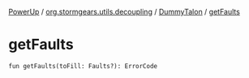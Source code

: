 [PowerUp](../../index.md) / [org.stormgears.utils.decoupling](../index.md) / [DummyTalon](index.md) / [getFaults](./get-faults.md)

# getFaults

`fun getFaults(toFill: Faults?): ErrorCode`